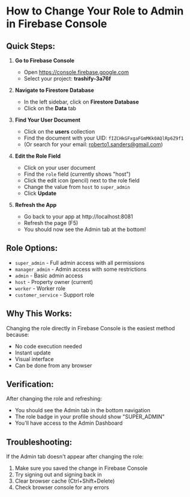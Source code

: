 # How to Change Your Role to Admin in Firebase Console

## Quick Steps:

1. **Go to Firebase Console**
   - Open https://console.firebase.google.com
   - Select your project: **trashify-3a76f**

2. **Navigate to Firestore Database**
   - In the left sidebar, click on **Firestore Database**
   - Click on the **Data** tab

3. **Find Your User Document**
   - Click on the **users** collection
   - Find the document with your UID: `fIZCHkGFxgaFGmMKk0AQlRp6Z9f1`
   - (Or search for your email: roberto1.sanders@gmail.com)

4. **Edit the Role Field**
   - Click on your user document
   - Find the `role` field (currently shows "host")
   - Click the edit icon (pencil) next to the role field
   - Change the value from `host` to `super_admin`
   - Click **Update**

5. **Refresh the App**
   - Go back to your app at http://localhost:8081
   - Refresh the page (F5)
   - You should now see the Admin tab at the bottom!

## Role Options:
- `super_admin` - Full admin access with all permissions
- `manager_admin` - Admin access with some restrictions
- `admin` - Basic admin access
- `host` - Property owner (current)
- `worker` - Worker role
- `customer_service` - Support role

## Why This Works:
Changing the role directly in Firebase Console is the easiest method because:
- No code execution needed
- Instant update
- Visual interface
- Can be done from any browser

## Verification:
After changing the role and refreshing:
- You should see the Admin tab in the bottom navigation
- The role badge in your profile should show "SUPER_ADMIN"
- You'll have access to the Admin Dashboard

## Troubleshooting:
If the Admin tab doesn't appear after changing the role:
1. Make sure you saved the change in Firebase Console
2. Try signing out and signing back in
3. Clear browser cache (Ctrl+Shift+Delete)
4. Check browser console for any errors
